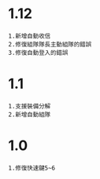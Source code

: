 # 1.12
    1.新增自動收信
    2.修復組隊隊長主動組隊的錯誤
    3.修復自動登入的錯誤

# 1.1
    1.支援裝備分解
    2.新增自動組隊

# 1.0
    1.修復快速鍵5~6
